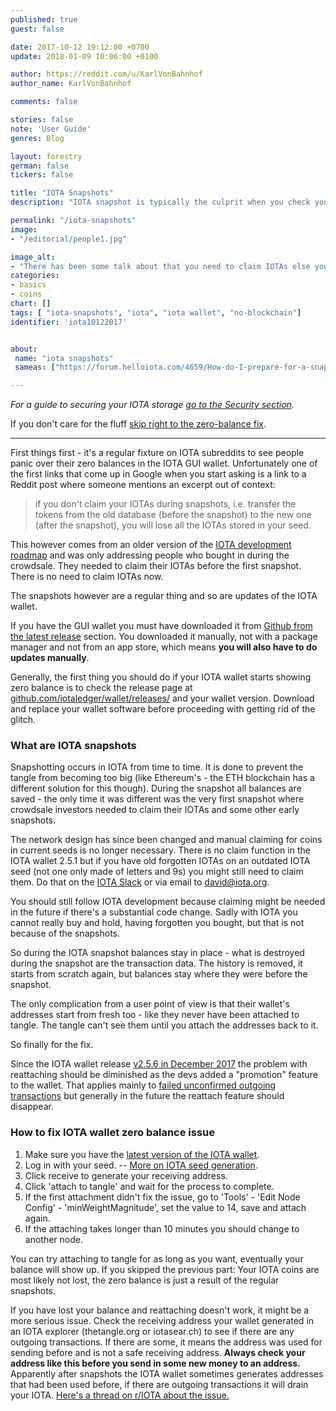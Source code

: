 ```yaml
---
published: true
guest: false

date: 2017-10-12 19:12:00 +0700
update: 2018-01-09 10:06:00 +0100

author: https://reddit.com/u/KarlVonBahnhof
author_name: KarlVonBahnhof

comments: false

stories: false
note: 'User Guide'
genres: Blog

layout: forestry
german: false
tickers: false

title: "IOTA Snapshots"
description: "IOTA snapshot is typically the culprit when you check your IOTA wallet and find zero balance. Updated with the info about reused receiving addresses."

permalink: "/iota-snapshots"
image:
- "/editorial/people1.jpg"

image_alt:
- "There has been some talk about that you need to claim IOTAs else you lose them - it gets a little misinterpreted. People image via Pexels."
categories:
- basics
- coins
chart: []
tags: [ "iota-snapshots", "iota", "iota wallet", "no-blockchain"]
identifier: 'iota10122017'


about:
 name: "iota snapshots"
 sameas: ["https://forum.helloiota.com/4659/How-do-I-prepare-for-a-snapshot", "https://steemit.com/technology/@steemhoops99/iota-snapshot-what-is-it"]

---
```


<em>For a guide to securing your IOTA storage <a class="intern" href="/security/iota">go to the Security section</a>.</em>

If you don't care for the fluff [skip right to the zero-balance fix](#iota-zero-balance-fix).

_________________

First things first - it's a regular fixture on IOTA subreddits to see people panic over their zero balances in the IOTA GUI wallet. Unfortunately one of the first links that come up in Google when you start asking is a link to a Reddit post where someone mentions an excerpt out of context:

> if you don't claim your IOTAs during snapshots, i.e. transfer the tokens from the old database (before the snapshot) to the new one (after the snapshot), you will lose all the IOTAs stored in your seed.

This however comes from an older version of the [IOTA development roadmap](https://blog.iota.org/iota-development-roadmap-74741f37ed01) and was only addressing people who bought in during the crowdsale. They needed to claim their IOTAs before the first snapshot. There is no need to claim IOTAs now.

The snapshots however are a regular thing and so are updates of the IOTA wallet.

If you have the GUI wallet you must have downloaded it from [Github from the latest release](https://github.com/iotaledger/wallet/releases/) section. You downloaded it manually, not with a package manager and not from an app store, which means **you will also have to do updates manually**.

Generally, the first thing you should do if your IOTA wallet starts showing zero balance is to check the release page at [github.com/iotaledger/wallet/releases/](https://github.com/iotaledger/wallet/releases/) and your wallet version. Download and replace your wallet software before proceeding with getting rid of the glitch.

### What are IOTA snapshots

Snapshotting occurs in IOTA from time to time. It is done to prevent the tangle from becoming too big (like Ethereum's - the ETH blockchain has a different solution for this though). During the snapshot all balances are saved - the only time it was different was the very first snapshot where crowdsale investors needed to claim their IOTAs and some other early snapshots.

The network design has since been changed and manual claiming for coins in current seeds is no longer necessary. There is no claim function in the IOTA wallet 2.5.1 but if you have old forgotten IOTAs on an outdated IOTA seed (not one only made of letters and 9s) you might still need to claim them. Do that on the [IOTA Slack](http://slack.iota.org/) or via email to david@iota.org.

You should still follow IOTA development because claiming might be needed in the future if there's a substantial code change. Sadly with IOTA you cannot really buy and hold, having forgotten you bought, but that is not because of the snapshots.

So during the IOTA snapshot balances stay in place - what is destroyed during the snapshot are the transaction data. The history is removed, it starts from scratch again, but balances stay where they were before the snapshot.

The only complication from a user point of view is that their wallet's addresses start from fresh too - like they never have been attached to tangle. The tangle can't see them until you attach the addresses back to it.  

So finally for the fix.

<div id="iota-zero-balance-fix"></div>

Since the IOTA wallet release [v2.5.6 in December 2017](https://github.com/iotaledger/wallet/releases/tag/v2.5.6) the problem with reattaching should be diminished as the devs added a "promotion" feature to the wallet. That applies mainly to [failed unconfirmed outgoing transactions](https://www.reddit.com/r/Iota/comments/7kcz6j/forget_reattach_promote_is_coming/) but generally in the future the reattach feature should disappear.

### How to fix IOTA wallet zero balance issue

1. Make sure you have the [latest version of the IOTA wallet](https://github.com/iotaledger/wallet/releases/).
2. Log in with your seed. -- [More on IOTA seed generation](https://www.altcointrading.net/security/iota).
3. Click receive to generate your receiving address.
4. Click 'attach to tangle' and wait for the process to complete.
5. If the first attachment didn't fix the issue, go to 'Tools' - 'Edit Node Config' - 'minWeightMagnitude', set the value to 14, save and attach again.
6. If the attaching takes longer than 10 minutes you should change to another node.

You can try attaching to tangle for as long as you want, eventually your balance will show up. If you skipped the previous part: Your IOTA coins are most likely not lost, the zero balance is just a result of the regular snapshots.

If you have lost your balance and reattaching doesn't work, it might be a more serious issue. Check the receiving address your wallet generated in an IOTA explorer (thetangle.org or iotasear.ch) to see if there are any outgoing transactions. If there are some, it means the address was used for sending before and is not a safe receiving address. **Always check your address like this before you send in some new money to an address.** Apparently after snapshots the IOTA wallet sometimes generates addresses that had been used before, if there are outgoing transactions it will drain your IOTA. [Here's a thread on r/IOTA about the issue.](https://www.reddit.com/r/Iota/comments/7njjyy/here_is_what_i_learnt_after_losing_53_gi_to_a_hack/?utm_content=title&utm_medium=user&utm_source=reddit)

